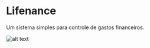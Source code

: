 # Lifenance
Um sistema simples para controle de gastos financeiros.

![alt text](https://github.com/hypper10/Lifenance/blob/master/screen.png?raw=true)
